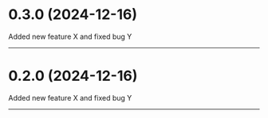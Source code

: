 
# 0.3.0 (2024-12-16)

Added new feature X and fixed bug Y

---

# 0.2.0 (2024-12-16)

Added new feature X and fixed bug Y

---
